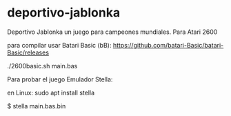# deportivo-jablonka
Deportivo Jablonka un juego para campeones mundiales. Para Atari 2600


para compilar usar Batari Basic (bB):
https://github.com/batari-Basic/batari-Basic/releases


./2600basic.sh  main.bas


Para probar el juego Emulador Stella:

en Linux:
sudo apt install stella


$ stella main.bas.bin
